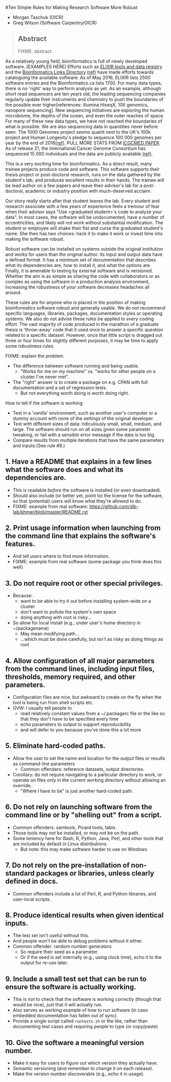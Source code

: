 #Ten Simple Rules for Making Research Software More Robust

* Morgan Taschuk (OICR)
* Greg Wilson (Software Carpentry/OICR)

> ## Abstract
>
> FIXME: abstract

As a relatively young field, bioinformatics is full of newly developed software. [EXAMPLES HERE] 
Efforts such as [ELIXIR tools and data registry](http://dx.doi.org/10.1093/nar/gkv1116) and the [Bioinformatics Links Directory](https://bioinformatics.ca/links_directory/) [(ref)](10.1093/nar/gks632)
have made efforts towards cataloguing the available software. 
As of May 2016, ELIXIR lists 2500 software entries and the Bioinformatics.ca lists 1700.
For many data types, there is no 'right' way to perform analysis as yet. 
As an example, although short read sequencers are ten years old, the leading 
sequencing companies regularly update their instruments and chemistry to push 
the boundaries of the possible ever higher[references: illumina HiseqX, 10X genomics, nanopore sequencing]. 
New sequencing initiatives are exploring the human microbiome, the depths of 
the ocean, and even the outer reaches of space. For many of these new data 
types, we have not reached the boundaries of what is possible. We are also 
sequencing data in quantities never before seen. The 1000 Genomes project seems 
quaint next to the UK's 100k project and Human Longevity's pledge to 
sequence 100 000 genomes per year by the end of 2016[(ref)](http://www.darkdaily.com/worlds-two-largest-whole-genome-sequencing-programs-give-pathologists-and-clinical-laboratory-managers-an-intriguing-look-at-new-diagnostic-opportunities-0502#axzz49tdSMDXq). 
PULL MORE STATS FROM [ICGCMED PAPER](http://icgcmed.org/files/ICGCmed_White_Paper_April_2016.pdf). 
As of release 21, the International Cancer Genome Consortium has sequenced 
15 000 individuals and the data are publicly available [(ref)](https://dcc.icgc.org).

This is a very exciting time for bioinformatics. As a direct result, many 
trainee projects produce code and software. This software supports their 
thesis project or post-doctoral research, runs on the data gathered by the 
student's lab, and produces excellent results in their hands. The trainee will 
be lead author on a few papers and leave their advisor's lab for a 
post-doctoral, academic or industry position with much-deserved acclaim.

Our story really starts after that student leaves the lab. Every student and 
research associate with a few years of experience feels a tremour of fear when 
their advisor says "Use \<graduated student\>'s code to analyze your data". 
In most cases, the software will be undocumented, have a number of 
eccentricities, and likely will not work without substantial modification. 
The student or employee will shake their fist and curse the graduated student's
name. She then has two choices: hack it to make it work or invest time into 
making the software robust.

Robust software can be installed on systems outside the original institution and
works for users than the original author. Its input and output data have a 
defined format. It has a minimum set of documentation that describes what its 
dependencies are, how to install it, and what the options are. Finally, it is 
amenable to testing by external software and is versioned.  Whether the aim is 
as simple as sharing the code with collaborators or as complex as using the 
software in a production analysis environment, increasing the robustness of your 
software decreases headaches all around.

These rules are for anyone who is placed in the position of making 
bioinformatics software robust and generally usable. We do not recommend specific
languages, libraries, packages, documentation styles or operating systems. We 
also do not advise these rules be applied to *every* coding effort. The vast 
majority of code produced in the marathon of a graduate thesis is 'throw-away' 
code that it used once to answer a specific question related to a specific 
dataset. However, once that little script is dragged out three or four times 
for slightly different purposes, it may be time to apply some robustness rules.


FIXME: explain the problem.

* The difference between software running and being usable.
  * "Works for me on my machine" vs. "works for other people on a cluster I've 
    never met".
* The "right" answer is to create a package on e.g. CPAN with full documentation
  and a set of regression tests.
  * But not everything worth doing is worth doing right.

How to tell if the software is working:

* Test in a 'vanilla' environment, such as another user's computer or a dummy 
  account with none of the settings of the original developer.
* Test with different sizes of data:
  ridiculously small, small, medium, and large.
  The software should run on all sizes given some parameter tweaking,
  or fail with a sensible error message if the data is too big.
* Compare results from multiple iterations that have the same parameters and 
  inputs.(See rule #8.)

## 1. Have a README that explains in a few lines what the software does and what its dependencies are.

* This is readable *before* the software is installed (or even downloaded).
* Should also include (or better yet, point to) the license for the software,
  so that (potential) users will know what they're allowed to do.
* FIXME: example from real software: https://github.com/dib-lab/khmer/blob/master/README.rst

## 2. Print usage information when launching from the command line that explains the software's features.

* And tell users where to find more information.
* FIXME: example from real software (some package you think does this well)

## 3. Do not require root or other special privileges.

* Because:
  * want to be able to try it out before installing system-wide on a cluster
  * don't want to pollute the system's own space
  * doing anything with root is risky...
* So allow for local install (e.g., under user's home directory in ~/packagename)
  * May mean modifying path...
  * ...which must be done carefully, but isn't as risky as doing things as root

## 4. Allow configuration of all major parameters from the command lines, including input files, thresholds, memory required, and other parameters.

* Configuration files are nice, but awkward to create on the fly when the tool 
  is being run from shell scripts etc.
* GVW: I usually tell people to
  * read relatively constant values from a ~/.packagerc file or the like so 
    that they don't have to be specified every time
  * echo parameters to output to support reproducibility
  * and will defer to you because you've done this a lot more

## 5. Eliminate hard-coded paths.

* Allow the user to set the name and location for the output files or results as 
  command-line parameters
  * Common offenders: reference datasets, output directories.
* Corollary: do not require navigating to a particular directory to work, or 
  operate on files only in the current working directory without allowing an 
  override.
  * "Where I have to be" is just another hard-coded path.

## 6. Do not rely on launching software from the command line or by "shelling out" from a script.

* Common offenders: samtools, Picard tools, tabix.
* Those tools may not be installed, or may not be on the path.
* Some leniency here for Bash, R, Python, Java, Perl, and other tools that are 
  included by default in Linux distributions.
  * But note: this may make software harder to use on Windows

## 7. Do not rely on the pre-installation of non-standard packages or libraries, unless clearly defined in docs.

* Common offenders include a lot of Perl, R, and Python libraries, and 
  user-local scripts.

## 8. Produce identical results when given identical inputs.

* The test set isn't useful without this.
* And people won't be able to debug problems without it either.
* Common offender: random number generators
  * So require their seed as a parameter.
  * Or if the seed is set internally (e.g., using clock time), echo it to the 
    output for re-use later.

## 9. Include a small test set that can be run to ensure the software is actually working.

* This is *not* to check that the software is working correctly (though that would be nice), just that it will actually run.
* Also serves as working example of how to run software (in case embedded documentation has fallen out of sync).
* Provide a single script called `runtests.sh` or the like, rather than documenting test cases and requiring people to type (or copy/paste)

## 10. Give the software a meaningful version number.

* Make it easy for users to figure out which version they actually have.
* Semantic versioning (and remember to change it on each release).
* Make the version number discoverable (e.g., echo it in usage).
